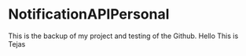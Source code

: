 # NotificationAPIPersonal
This is the backup of my project and testing of the Github.  Hello This is Tejas
